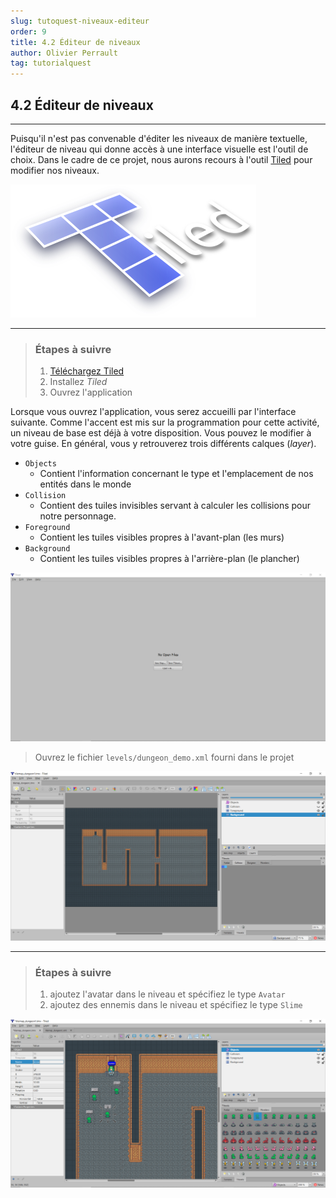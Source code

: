 ```yaml
---
slug: tutoquest-niveaux-editeur
order: 9
title: 4.2 Éditeur de niveaux
author: Olivier Perrault
tag: tutorialquest
---
```


## 4.2 Éditeur de niveaux
---

Puisqu'il n'est pas convenable d'éditer les niveaux de manière textuelle, l'éditeur de niveau qui donne accès à une interface visuelle est l'outil de choix. Dans le cadre de ce projet, nous aurons recours à l'outil [Tiled](https://www.mapeditor.org/) pour modifier nos niveaux.

<img class="w-50 center" src="../../assets/tutorialquest/images/tiled.png">

---
> ### Étapes à suivre
> 1. [Téléchargez Tiled](https://thorbjorn.itch.io/tiled)
> 2. Installez *Tiled*
> 3. Ouvrez l'application

Lorsque vous ouvrez l'application, vous serez accueilli par l'interface suivante. Comme l'accent est mis sur la programmation pour cette activité, un niveau de base est déjà à votre disposition. Vous pouvez le modifier à votre guise. En général, vous y retrouverez trois différents calques (*layer*).

* `Objects`
    * Contient l'information concernant le type et l'emplacement de nos entités dans le monde
* `Collision`
    * Contient des tuiles invisibles servant à calculer les collisions pour notre personnage.
* `Foreground`
    * Contient les tuiles visibles propres à l'avant-plan (les murs)  
* `Background`
    * Contient les tuiles visibles propres à l'arrière-plan (le plancher)

<img class="w-100 center" src="../../assets/tutorialquest/images/tiled-startup.png">

> Ouvrez le fichier `levels/dungeon_demo.xml` fourni dans le projet

<img class="w-100 center" src="../../assets/tutorialquest/images/tiled-tilemap.png">

---
> ### Étapes à suivre
> 1. ajoutez l'avatar dans le niveau et spécifiez le type `Avatar`
> 2. ajoutez des ennemis dans le niveau et spécifiez le type `Slime`

<img class="w-100 center" src="../../assets/tutorialquest/images/tiled-place-slime.png">